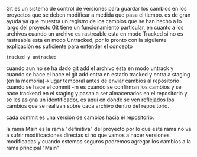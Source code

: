 
Git es un sistema de control de versiones para guardar los cambios en los proyectos que se deben modificar a medida que pasa el tiempo.
es de gran ayuda ya que muestra un registro de los cambios que se han hecho a lo largo del proyecto
Git tiene un funcionamiento particular, en cuanto a los archivos cuando un archivo es rastreable esta en modo Tracked si no es rastreable esta en modo Untracked, por lo pronto con la siguiente explicación es suficiente para entender el concepto 
 
`tracked y untracked`

cuando aun no se ha dado git add el archivo esta en modo untrack y cuando se hace el hace el git add  entra en estado tracked y entra a staging (en la memoria)->lugar temporal antes de enviar cambios al repositorio 
cuando se hace el commit -m es cuando se confirman los cambios y se hace trackead en el staging y pasan a ser almacenados en el repositorio y se les asigna un identificador, es aquí en donde se ven reflejados los cambios que se realizan sobre cada archivo dentro del repositorio.

cada commit es una versión de cambios hacia el repositorio.

la rama Main es la rama "definitiva" del proyecto por lo que esta rama no va a sufrir modificaciones directas si no que vamos a hacer versiones modificadas y cuando estemos seguros podremos agregar los cambios a la rama principal "Main"